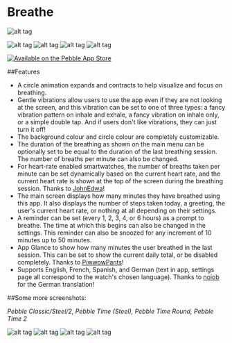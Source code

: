 # Breathe

![alt tag](https://github.com/cheeseisdisgusting/exhale/blob/master/screenshots/Aplite_Marketing_v8.png)

![alt tag](https://github.com/cheeseisdisgusting/exhale/blob/master/screenshots/index_blue.png)
![alt tag](https://github.com/cheeseisdisgusting/exhale/blob/master/screenshots/index_red.png)
![alt tag](https://github.com/cheeseisdisgusting/exhale/blob/master/screenshots/index_green.png)
![alt tag](https://github.com/cheeseisdisgusting/exhale/blob/master/screenshots/index_yellow.png)

 [![Available on the Pebble App Store](http://pblweb.com/badge/583dc06f00355abe66000862/black/small)][appstore]

##Features
- A circle animation expands and contracts to help visualize and focus on breathing.
- Gentle vibrations allow users to use the app even if they are not looking at the screen, and this vibration can be set to one of three types: a fancy vibration pattern on inhale and exhale, a fancy vibration on inhale only, or a simple double tap. And if users don't like vibrations, they can just turn it off!
- The background colour and circle colour are completely customizable.
- The duration of the breathing as shown on the main menu can be optionally set to be equal to the duration of the last breathing session. The number of breaths per minute can also be changed. 
- For heart-rate enabled smartwatches, the number of breaths taken per minute can be set dynamically based on the current heart rate, and the current heart rate is shown at the top of the screen during the breathing session. Thanks to [JohnEdwa](https://github.com/JohnEdwa)!
- The main screen displays how many minutes they have breathed using this app. It also displays the number of steps taken today, a greeting, the user's current heart rate, or nothing at all depending on their settings.
- A reminder can be set (every 1, 2, 3, 4, or 6 hours) as a prompt to breathe. The time at which this begins can also be changed in the settings. This reminder can also be snoozed for any increment of 10 minutes up to 50 minutes.
- App Glance to show how many minutes the user breathed in the last session. This can be set to show the current daily total, or be disabled completely. Thanks to [PiwwowPants](https://github.com/PiwwowPants)!
- Supports English, French, Spanish, and German (text in app, settings page all correspond to the watch's chosen language). Thanks to [noiob](https://github.com/noiob) for the German translation!

##Some more screenshots:

*Pebble Classic/Steel/2, Pebble Time (Steel), Pebble Time Round, Pebble Time 2*

![alt tag](https://github.com/cheeseisdisgusting/exhale/blob/master/screenshots/aplite_final.gif)
![alt tag](https://github.com/cheeseisdisgusting/exhale/blob/master/screenshots/basalt_final.gif)
![alt tag](https://github.com/cheeseisdisgusting/exhale/blob/master/screenshots/chalk_final.gif)
![alt tag](https://github.com/cheeseisdisgusting/exhale/blob/master/screenshots/emery_final.gif)

[appstore]: https://apps.getpebble.com/en_US/application/583dc06f00355abe66000862
